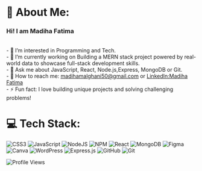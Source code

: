 # 💫 About Me:
### Hi! I am Madiha Fatima
 <br>- 👀 I’m interested in Programming and Tech. <br>- 🔭 I’m currently working on Building a MERN stack project powered by real-world data to showcase full-stack development skills. <br>- 💬 Ask me about JavaScript, React, Node.js,Express, MongoDB or Git. <br>- 📧 How to reach me: [madihamalghani50@gmail.com](mailto:madihamalghani50@gmail.com) or [LinkedIn:Madiha Fatima](https://www.linkedin.com/in/madiha-fatima-6762142b4/)
<br>- ⚡ Fun fact: I love building unique projects and solving challenging problems!


# 💻 Tech Stack:
![CSS3](https://img.shields.io/badge/css3-%231572B6.svg?style=for-the-badge&logo=css3&logoColor=white) ![JavaScript](https://img.shields.io/badge/javascript-%23323330.svg?style=for-the-badge&logo=javascript&logoColor=%23F7DF1E) ![NodeJS](https://img.shields.io/badge/node.js-6DA55F?style=for-the-badge&logo=node.js&logoColor=white) ![NPM](https://img.shields.io/badge/NPM-%23CB3837.svg?style=for-the-badge&logo=npm&logoColor=white) ![React](https://img.shields.io/badge/react-%2320232a.svg?style=for-the-badge&logo=react&logoColor=%2361DAFB) ![MongoDB](https://img.shields.io/badge/MongoDB-%234ea94b.svg?style=for-the-badge&logo=mongodb&logoColor=white) ![Figma](https://img.shields.io/badge/figma-%23F24E1E.svg?style=for-the-badge&logo=figma&logoColor=white) ![Canva](https://img.shields.io/badge/Canva-%2300C4CC.svg?style=for-the-badge&logo=Canva&logoColor=white) ![WordPress](https://img.shields.io/badge/WordPress-%23117AC9.svg?style=for-the-badge&logo=WordPress&logoColor=white) ![Express.js](https://img.shields.io/badge/express.js-%23404d59.svg?style=for-the-badge&logo=express&logoColor=%2361DAFB) ![GitHub](https://img.shields.io/badge/github-%23121011.svg?style=for-the-badge&logo=github&logoColor=white) ![Git](https://img.shields.io/badge/git-%23F05033.svg?style=for-the-badge&logo=git&logoColor=white)



![Profile Views](https://komarev.com/ghpvc/?username=madihamalghani&color=blue)

